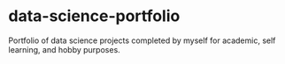 # data-science-portfolio
Portfolio of data science projects completed by myself for academic, self learning, and hobby purposes.
